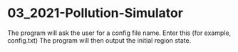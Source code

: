 # 03_2021-Pollution-Simulator

The program will ask the user for a config file name. Enter this (for example, config.txt)
The program will then output the initial region state.


